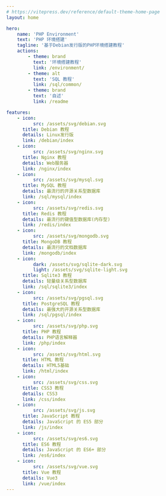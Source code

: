 ```yaml
---
# https://vitepress.dev/reference/default-theme-home-page
layout: home

hero:
    name: 'PHP Environment'
    text: 'PHP 环境搭建'
    tagline: '基于Debian发行版的PHP环境搭建教程'
    actions:
        - theme: brand
          text: '环境搭建教程'
          link: /environment/
        - theme: alt
          text: 'SQL 教程'
          link: /sql/common/
        - theme: brand
          text: '自述'
          link: /readme

features:
    - icon:
          src: /assets/svg/debian.svg
      title: Debian 教程
      details: Linux发行版
      link: /debian/index
    - icon:
          src: /assets/svg/nginx.svg
      title: Nginx 教程
      details: Web服务器
      link: /nginx/index
    - icon:
          src: /assets/svg/mysql.svg
      title: MySQL 教程
      details: 最流行的开源关系型数据库
      link: /sql/mysql/index
    - icon:
          src: /assets/svg/redis.svg
      title: Redis 教程
      details: 最流行的键值型数据库(内存型)
      link: /redis/index
    - icon:
          src: /assets/svg/mongodb.svg
      title: MongoDB 教程
      details: 最流行的文档数据库
      link: /mongodb/index
    - icon:
          dark: /assets/svg/sqlite-dark.svg
          light: /assets/svg/sqlite-light.svg
      title: Sqlite3 教程
      details: 轻量级关系型数据库
      link: /sql/sqlite3/index
    - icon:
          src: /assets/svg/pgsql.svg
      title: PostgreSQL 教程
      details: 最强大的开源关系型数据库
      link: /sql/pgsql/index
    - icon:
          src: /assets/svg/php.svg
      title: PHP 教程
      details: PHP语言解释器
      link: /php/index
    - icon:
          src: /assets/svg/html.svg
      title: HTML 教程
      details: HTML5基础
      link: /html/index
    - icon:
          src: /assets/svg/css.svg
      title: CSS3 教程
      details: CSS3
      link: /css/index
    - icon:
          src: /assets/svg/js.svg
      title: JavaScript 教程
      details: JavaScript 的 ES5 部分
      link: /js/index
    - icon:
          src: /assets/svg/es6.svg
      title: ES6 教程
      details: JavaScript 的 ES6+ 部分
      link: /es6/index
    - icon:
          src: /assets/svg/vue.svg
      title: Vue 教程
      details: Vue3
      link: /vue/index
---
```

